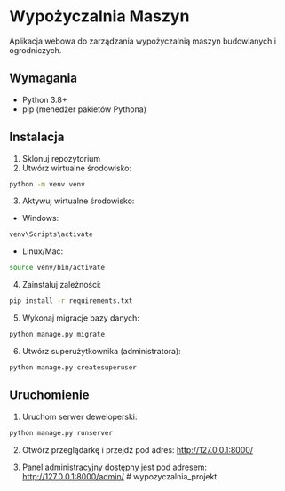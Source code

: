 # Wypożyczalnia Maszyn

Aplikacja webowa do zarządzania wypożyczalnią maszyn budowlanych i ogrodniczych.

## Wymagania
- Python 3.8+
- pip (menedżer pakietów Pythona)

## Instalacja

1. Sklonuj repozytorium
2. Utwórz wirtualne środowisko:
```bash
python -m venv venv
```

3. Aktywuj wirtualne środowisko:
- Windows:
```bash
venv\Scripts\activate
```
- Linux/Mac:
```bash
source venv/bin/activate
```

4. Zainstaluj zależności:
```bash
pip install -r requirements.txt
```

5. Wykonaj migracje bazy danych:
```bash
python manage.py migrate
```

6. Utwórz superużytkownika (administratora):
```bash
python manage.py createsuperuser
```

## Uruchomienie

1. Uruchom serwer deweloperski:
```bash
python manage.py runserver
```

2. Otwórz przeglądarkę i przejdź pod adres: http://127.0.0.1:8000/

3. Panel administracyjny dostępny jest pod adresem: http://127.0.0.1:8000/admin/ #   w y p o z y c z a l n i a _ p r o j e k t  
 